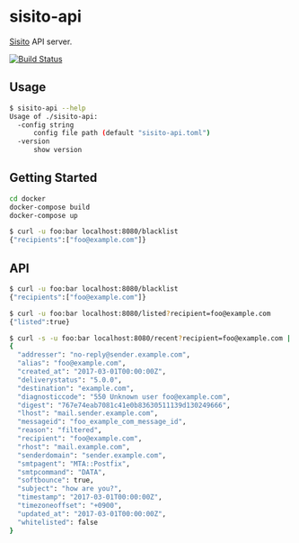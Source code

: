 # sisito-api

[Sisito](https://github.com/winebarrel/sisito) API server.

[![Build Status](https://travis-ci.org/winebarrel/sisito-api.svg?branch=master)](https://travis-ci.org/winebarrel/sisito-api)

## Usage

```sh
$ sisito-api --help
Usage of ./sisito-api:
  -config string
      config file path (default "sisito-api.toml")
  -version
      show version
```

## Getting Started

```sh
cd docker
docker-compose build
docker-compose up
```

```sh
$ curl -u foo:bar localhost:8080/blacklist
{"recipients":["foo@example.com"]}
```

## API

```sh
$ curl -u foo:bar localhost:8080/blacklist
{"recipients":["foo@example.com"]}
```

```sh
$ curl -u foo:bar localhost:8080/listed?recipient=foo@example.com
{"listed":true}
```

```sh
$ curl -s -u foo:bar localhost:8080/recent?recipient=foo@example.com | jq .
{
  "addresser": "no-reply@sender.example.com",
  "alias": "foo@example.com",
  "created_at": "2017-03-01T00:00:00Z",
  "deliverystatus": "5.0.0",
  "destination": "example.com",
  "diagnosticcode": "550 Unknown user foo@example.com",
  "digest": "767e74eab7081c41e0b83630511139d130249666",
  "lhost": "mail.sender.example.com",
  "messageid": "foo_example_com_message_id",
  "reason": "filtered",
  "recipient": "foo@example.com",
  "rhost": "mail.example.com",
  "senderdomain": "sender.example.com",
  "smtpagent": "MTA::Postfix",
  "smtpcommand": "DATA",
  "softbounce": true,
  "subject": "how are you?",
  "timestamp": "2017-03-01T00:00:00Z",
  "timezoneoffset": "+0900",
  "updated_at": "2017-03-01T00:00:00Z",
  "whitelisted": false
}
```
